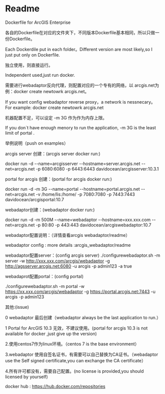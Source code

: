 # Readme
Dockerfile for ArcGIS Enterprise

各自的Dockerfile在对应的文件夹下，不同版本Dockerfile基本相同，所以只做一份Dockerfile。

Each Dockerdile put in each folder。Different version are most likely,so I just put only on Dockerfile.

独立使用，则直接运行。

Independent used,just run docker.

需要进行webadaptor反向代理，则配置对应的一个专有的网络，以 arcgis.net为例：docker create newtowrk arcgis.net。

If you want config webadaptor reverse proxy，a network is nessnecary。 For example: docker create newtowrk arcgis.net 

机器配置不足，可以设定 -m 3G 作为作为内存上限。

If you don`t have enough menory to run the application, -m 3G is the least limit of portal .



举例说明（push on examples）

arcgis server 创建：(arcgis server docker run:)

docker run -d --name=arcgisserver  --hostname=server.arcgis.net --net=arcgis.net -p 6080:6080 -p 6443:6443 davidocean/arcgisserver:10.3.1



portal for arcgis 创建：(portal for arcgis docker run:)

docker run -d -m 3G --name=portal --hostname=portal.arcgis.net --net=arcgis.net -v /home/lis:/home/ -p 7080:7080 -p 7443:7443 davidocean/arcgisportal:10.7



webadaptor创建：(webadaptor docker run:)

docker run -d -m 500M --name=webadaptor --hostname=xxx.xxx.com --net=arcgis.net -p 80:80 -p 443:443 davidocean/arcgiswebadaptor:10.7



webadaptor配置说明：（详情查看arcgis webadaptor/readme）

webadaptor config : more details :arcgis_webadaptor/readme

webadaptor配置server：(config arcgis server)
./configurewebadaptor.sh -m server -w http://xxx.xxx.com/arcgis/webadaptor -g http://agsserver.arcgis.net:6080 -u arcgis -p admin123 -a true

webadaprot配置portal：(config portal)

./configurewebadaptor.sh -m portal -w https://xx.xxx.com/arcgis/webadaptor -g https://portal.arcgis.net:7443 -u arcgis -p admin123



其他:(issue)

0 webadaptor 最后创建（webadaptor always be the last application to run.）

1 Portal for ArcGIS 10.3 无效，不建议使用。(portal for arcgis 10.3 is not available for docker ,just give up the version)

2.使用centos7作为linux环境。（centos 7 is the base environment）

3.webadaptor 使用自签名证书，有需要可以自己替换为CA证书。（webadaptor use the Self signed certificate,you can exchange the CA certificate）

4.所有许可都没有，需要自己配置。(no license is provided,you should licensed by yourself)





docker hub : https://hub.docker.com/repositories

